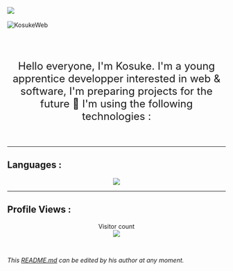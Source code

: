 <a href=""><img src="https://discord.c99.nl/widget/theme-1/282514508969410561.png"  /></a>
<br/>
<br />
<img align="left" alt="KosukeWeb" src="https://github-readme-stats.vercel.app/api?username=KosukeWeb&theme=dracula&show_icons=true&hide_border=true" />

<br />
<br />
<br />


<p align="center" style="font-size: 24px;">Hello everyone, I'm Kosuke. I'm a young apprentice developper interested in web & software, I'm preparing projects for the future 🚀 I'm using the following technologies : </p>
<br />

***

## Languages :

<div align="center">
 <a href="https://github.com/KosukeWeb">
  <img src="https://skillicons.dev/icons?i=lua,js,html,css,nodejs&theme=dark">
</a>
</div>


***

## Profile Views :
<p align="center"> 
  Visitor count<br>
  <img src="https://profile-counter.glitch.me/KosukeWeb/count.svg" />
</p>

<br/>

_This [README.md](https://github.com/KosukeWeb/KosukeWeb "README.md") can be edited by his author at any moment._

